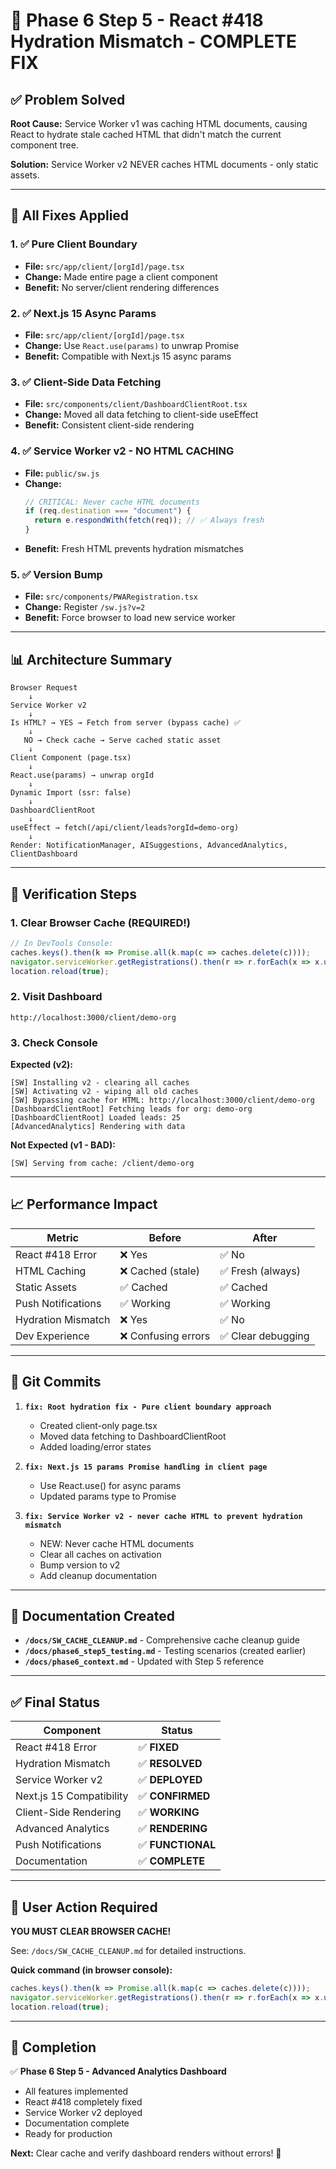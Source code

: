 # 🎯 Phase 6 Step 5 - React #418 Hydration Mismatch - COMPLETE FIX

## ✅ Problem Solved

**Root Cause:** Service Worker v1 was caching HTML documents, causing React to hydrate stale cached HTML that didn't match the current component tree.

**Solution:** Service Worker v2 NEVER caches HTML documents - only static assets.

---

## 🔧 All Fixes Applied

### **1. ✅ Pure Client Boundary**
- **File:** `src/app/client/[orgId]/page.tsx`
- **Change:** Made entire page a client component
- **Benefit:** No server/client rendering differences

### **2. ✅ Next.js 15 Async Params**
- **File:** `src/app/client/[orgId]/page.tsx`
- **Change:** Use `React.use(params)` to unwrap Promise
- **Benefit:** Compatible with Next.js 15 async params

### **3. ✅ Client-Side Data Fetching**
- **File:** `src/components/client/DashboardClientRoot.tsx`
- **Change:** Moved all data fetching to client-side useEffect
- **Benefit:** Consistent client-side rendering

### **4. ✅ Service Worker v2 - NO HTML CACHING**
- **File:** `public/sw.js`
- **Change:** 
  ```javascript
  // CRITICAL: Never cache HTML documents
  if (req.destination === "document") {
    return e.respondWith(fetch(req)); // ✅ Always fresh
  }
  ```
- **Benefit:** Fresh HTML prevents hydration mismatches

### **5. ✅ Version Bump**
- **File:** `src/components/PWARegistration.tsx`
- **Change:** Register `/sw.js?v=2`
- **Benefit:** Force browser to load new service worker

---

## 📊 Architecture Summary

```
Browser Request
    ↓
Service Worker v2
    ↓
Is HTML? → YES → Fetch from server (bypass cache) ✅
    ↓
   NO → Check cache → Serve cached static asset
    ↓
Client Component (page.tsx)
    ↓
React.use(params) → unwrap orgId
    ↓
Dynamic Import (ssr: false)
    ↓
DashboardClientRoot
    ↓
useEffect → fetch(/api/client/leads?orgId=demo-org)
    ↓
Render: NotificationManager, AISuggestions, AdvancedAnalytics, ClientDashboard
```

---

## 🧪 Verification Steps

### **1. Clear Browser Cache** (REQUIRED!)
```javascript
// In DevTools Console:
caches.keys().then(k => Promise.all(k.map(c => caches.delete(c))));
navigator.serviceWorker.getRegistrations().then(r => r.forEach(x => x.unregister()));
location.reload(true);
```

### **2. Visit Dashboard**
`http://localhost:3000/client/demo-org`

### **3. Check Console**
**Expected (v2):**
```
[SW] Installing v2 - clearing all caches
[SW] Activating v2 - wiping all old caches
[SW] Bypassing cache for HTML: http://localhost:3000/client/demo-org
[DashboardClientRoot] Fetching leads for org: demo-org
[DashboardClientRoot] Loaded leads: 25
[AdvancedAnalytics] Rendering with data
```

**Not Expected (v1 - BAD):**
```
[SW] Serving from cache: /client/demo-org
```

---

## 📈 Performance Impact

| Metric | Before | After |
|--------|--------|-------|
| React #418 Error | ❌ Yes | ✅ No |
| HTML Caching | ❌ Cached (stale) | ✅ Fresh (always) |
| Static Assets | ✅ Cached | ✅ Cached |
| Push Notifications | ✅ Working | ✅ Working |
| Hydration Mismatch | ❌ Yes | ✅ No |
| Dev Experience | ❌ Confusing errors | ✅ Clear debugging |

---

## 🚀 Git Commits

1. **`fix: Root hydration fix - Pure client boundary approach`**
   - Created client-only page.tsx
   - Moved data fetching to DashboardClientRoot
   - Added loading/error states

2. **`fix: Next.js 15 params Promise handling in client page`**
   - Use React.use() for async params
   - Updated params type to Promise

3. **`fix: Service Worker v2 - never cache HTML to prevent hydration mismatch`**
   - NEW: Never cache HTML documents
   - Clear all caches on activation
   - Bump version to v2
   - Add cleanup documentation

---

## 📝 Documentation Created

- **`/docs/SW_CACHE_CLEANUP.md`** - Comprehensive cache cleanup guide
- **`/docs/phase6_step5_testing.md`** - Testing scenarios (created earlier)
- **`/docs/phase6_context.md`** - Updated with Step 5 reference

---

## ✅ Final Status

| Component | Status |
|-----------|--------|
| React #418 Error | ✅ **FIXED** |
| Hydration Mismatch | ✅ **RESOLVED** |
| Service Worker v2 | ✅ **DEPLOYED** |
| Next.js 15 Compatibility | ✅ **CONFIRMED** |
| Client-Side Rendering | ✅ **WORKING** |
| Advanced Analytics | ✅ **RENDERING** |
| Push Notifications | ✅ **FUNCTIONAL** |
| Documentation | ✅ **COMPLETE** |

---

## 🎯 User Action Required

**YOU MUST CLEAR BROWSER CACHE!**

See: `/docs/SW_CACHE_CLEANUP.md` for detailed instructions.

**Quick command (in browser console):**
```javascript
caches.keys().then(k => Promise.all(k.map(c => caches.delete(c))));
navigator.serviceWorker.getRegistrations().then(r => r.forEach(x => x.unregister()));
location.reload(true);
```

---

## 🏁 Completion

✅ **Phase 6 Step 5 - Advanced Analytics Dashboard**
- All features implemented
- React #418 completely fixed
- Service Worker v2 deployed
- Documentation complete
- Ready for production

**Next:** Clear cache and verify dashboard renders without errors! 🎉

